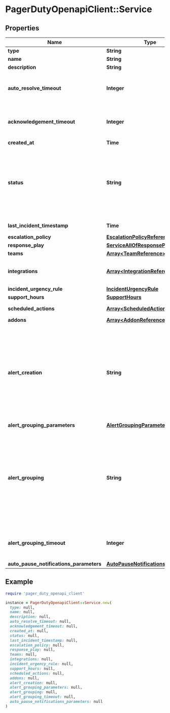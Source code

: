 # PagerDutyOpenapiClient::Service

## Properties

| Name | Type | Description | Notes |
| ---- | ---- | ----------- | ----- |
| **type** | **String** | The type of object being created. | [default to &#39;service&#39;] |
| **name** | **String** | The name of the service. | [optional] |
| **description** | **String** | The user-provided description of the service. | [optional] |
| **auto_resolve_timeout** | **Integer** | Time in seconds that an incident is automatically resolved if left open for that long. Value is &#x60;null&#x60; if the feature is disabled. Value must not be negative. Setting this field to &#x60;0&#x60;, &#x60;null&#x60; (or unset in POST request) will disable the feature. | [optional][default to 14400] |
| **acknowledgement_timeout** | **Integer** | Time in seconds that an incident changes to the Triggered State after being Acknowledged. Value is &#x60;null&#x60; if the feature is disabled. Value must not be negative. Setting this field to &#x60;0&#x60;, &#x60;null&#x60; (or unset in POST request) will disable the feature. | [optional][default to 1800] |
| **created_at** | **Time** | The date/time when this service was created | [optional][readonly] |
| **status** | **String** | The current state of the Service. Valid statuses are:   - &#x60;active&#x60;: The service is enabled and has no open incidents. This is the only status a service can be created with. - &#x60;warning&#x60;: The service is enabled and has one or more acknowledged incidents. - &#x60;critical&#x60;: The service is enabled and has one or more triggered incidents. - &#x60;maintenance&#x60;: The service is under maintenance, no new incidents will be triggered during maintenance mode. - &#x60;disabled&#x60;: The service is disabled and will not have any new triggered incidents.  | [optional][default to &#39;active&#39;] |
| **last_incident_timestamp** | **Time** | The date/time when the most recent incident was created for this service. | [optional][readonly] |
| **escalation_policy** | [**EscalationPolicyReference**](EscalationPolicyReference.md) |  |  |
| **response_play** | [**ServiceAllOfResponsePlay**](ServiceAllOfResponsePlay.md) |  | [optional] |
| **teams** | [**Array&lt;TeamReference&gt;**](TeamReference.md) | The set of teams associated with this service. | [optional][readonly] |
| **integrations** | [**Array&lt;IntegrationReference&gt;**](IntegrationReference.md) | An array containing Integration objects that belong to this service. If &#x60;integrations&#x60; is passed as an argument, these are full objects - otherwise, these are references. | [optional][readonly] |
| **incident_urgency_rule** | [**IncidentUrgencyRule**](IncidentUrgencyRule.md) |  | [optional] |
| **support_hours** | [**SupportHours**](SupportHours.md) |  | [optional] |
| **scheduled_actions** | [**Array&lt;ScheduledAction&gt;**](ScheduledAction.md) | An array containing scheduled actions for the service. | [optional] |
| **addons** | [**Array&lt;AddonReference&gt;**](AddonReference.md) | The array of Add-ons associated with this service. | [optional][readonly] |
| **alert_creation** | **String** | Whether a service creates only incidents, or both alerts and incidents. A service must create alerts in order to enable incident merging. * \&quot;create_incidents\&quot; - The service will create one incident and zero alerts for each incoming event. * \&quot;create_alerts_and_incidents\&quot; - The service will create one incident and one associated alert for each incoming event. This attribute has been deprecated as all services will be migrated to use alerts and incidents. Afterward, the incident only service setting will no longer be available. For details, please refer to the knowledge base: https://support.pagerduty.com/docs/alerts#enable-and-disable-alerts-on-a-service.  | [optional][default to &#39;create_alerts_and_incidents&#39;] |
| **alert_grouping_parameters** | [**AlertGroupingParameters**](AlertGroupingParameters.md) |  | [optional] |
| **alert_grouping** | **String** | Defines how alerts on this service will be automatically grouped into incidents. Note that the alert grouping features are available only on certain plans. There are three available options: * null - No alert grouping on the service. Each alert will create a separate incident; * \&quot;time\&quot; - All alerts within a specified duration will be grouped into the same incident. This duration is set in the &#x60;alert_grouping_timeout&#x60; setting (described below). Available on Standard, Enterprise, and Event Intelligence plans; * \&quot;intelligent\&quot; - Alerts will be intelligently grouped based on a machine learning model that looks at the alert summary, timing, and the history of grouped alerts. Available on Enterprise and Event Intelligence plans  | [optional] |
| **alert_grouping_timeout** | **Integer** | The duration in minutes within which to automatically group incoming alerts. This setting applies only when &#x60;alert_grouping&#x60; is set to &#x60;time&#x60;. To continue grouping alerts until the Incident is resolved, set this value to &#x60;0&#x60;.  | [optional] |
| **auto_pause_notifications_parameters** | [**AutoPauseNotificationsParameters**](AutoPauseNotificationsParameters.md) |  | [optional] |

## Example

```ruby
require 'pager_duty_openapi_client'

instance = PagerDutyOpenapiClient::Service.new(
  type: null,
  name: null,
  description: null,
  auto_resolve_timeout: null,
  acknowledgement_timeout: null,
  created_at: null,
  status: null,
  last_incident_timestamp: null,
  escalation_policy: null,
  response_play: null,
  teams: null,
  integrations: null,
  incident_urgency_rule: null,
  support_hours: null,
  scheduled_actions: null,
  addons: null,
  alert_creation: null,
  alert_grouping_parameters: null,
  alert_grouping: null,
  alert_grouping_timeout: null,
  auto_pause_notifications_parameters: null
)
```

